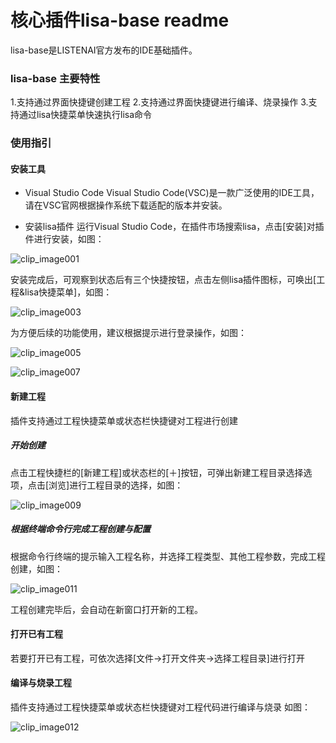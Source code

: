 # 核心插件lisa-base readme





lisa-base是LISTENAI官方发布的IDE基础插件。



### lisa-base 主要特性

1.支持通过界面快捷键创建工程
2.支持通过界面快捷键进行编译、烧录操作
3.支持通过lisa快捷菜单快速执行lisa命令



### 使用指引

#### 安装工具

- Visual Studio Code
Visual Studio Code(VSC)是一款广泛使用的IDE工具，请在VSC官网根据操作系统下载适配的版本并安装。

 

- 安装lisa插件
运行Visual Studio Code，在插件市场搜索lisa，点击[安装]对插件进行安装，如图：

![clip_image001](/assets/clip_image001.png)


安装完成后，可观察到状态后有三个快捷按钮，点击左侧lisa插件图标，可唤出[工程&lisa快捷菜单]，如图：

![clip_image003](/assets/clip_image003.png)

为方便后续的功能使用，建议根据提示进行登录操作，如图：

![clip_image005](/assets/clip_image005.png)

![clip_image007](/assets/clip_image007.png)

#### 新建工程
插件支持通过工程快捷菜单或状态栏快捷键对工程进行创建
##### 开始创建
点击工程快捷栏的[新建工程]或状态栏的[＋]按钮，可弹出新建工程目录选择选项，点击[浏览]进行工程目录的选择，如图：

![clip_image009](/assets/clip_image009.png)

##### 根据终端命令行完成工程创建与配置
根据命令行终端的提示输入工程名称，并选择工程类型、其他工程参数，完成工程创建，如图：

![clip_image011](/assets/clip_image011.png)

工程创建完毕后，会自动在新窗口打开新的工程。



#### 打开已有工程

若要打开已有工程，可依次选择[文件->打开文件夹->选择工程目录]进行打开




#### 编译与烧录工程
插件支持通过工程快捷菜单或状态栏快捷键对工程代码进行编译与烧录
如图：

![clip_image012](/assets/clip_image012.png)

